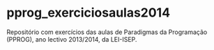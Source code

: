 # pprog_exerciciosaulas2014
Repositório com exercícios das aulas de Paradigmas da Programação (PPROG), ano lectivo 2013/2014, da LEI-ISEP.
